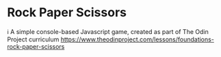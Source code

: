 # Rock Paper Scissors

ℹ️ A simple console-based Javascript game, created as part of The Odin Project curriculum
https://www.theodinproject.com/lessons/foundations-rock-paper-scissors